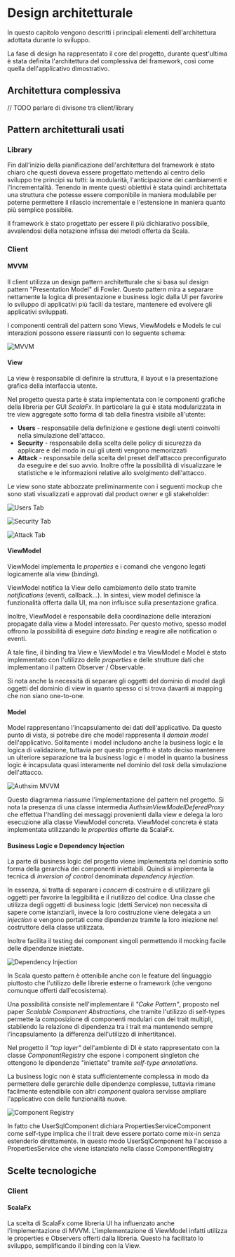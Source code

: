 # Design architetturale

In questo capitolo vengono descritti i principali elementi dell'architettura adottata
durante lo sviluppo.

La fase di design ha rappresentato il core del progetto, durante quest'ultima è stata definita l'architettura del complessiva del framework, così come quella dell'applicativo dimostrativo.

## Architettura complessiva

// TODO parlare di divisone tra client/library

## Pattern architetturali usati

### Library

Fin dall'inizio della pianificazione dell'architettura del framework è stato chiaro che questi doveva essere progettato mettendo al centro dello sviluppo tre principi su tutti: la modularità, l'anticipazione dei cambiamenti e l'incrementalità.
Tenendo in mente questi obiettivi è stata quindi architettata una struttura che potesse essere componibile in maniera modulabile per poterne permettere il rilascio incrementale e l'estensione in maniera quanto più semplice possibile.

Il framework è stato progettato per essere il più dichiarativo possibile, avvalendosi della notazione infissa dei metodi offerta da Scala.

### Client

#### MVVM

Il client utilizza un design pattern architetturale che si basa sul design pattern "Presentation Model" di Fowler.
Questo pattern mira a separare nettamente la logica di presentazione e business logic dalla UI per favorire 
lo sviluppo di applicativi più facili da testare, mantenere ed evolvere gli applicativi sviluppati.

I componenti centrali del pattern sono Views, ViewModels e Models le cui interazioni possono essere riassunti
con lo seguente schema:

![MVVM](/pps-2021-authsim/assets/images/mvvm.png)

#### View

La view è responsabile di definire la struttura, il layout e la presentazione grafica della interfaccia utente.

Nel progetto questa parte è stata implementata con le componenti grafiche della libreria per GUI *ScalaFx*.
In particolare la gui è stata modularizzata in tre view aggregate sotto forma di tab della finestra visibile all'utente:

- **Users** - responsabile della definizione e gestione degli utenti coinvolti nella simulazione dell'attacco.
- **Security** - responsabile della scelta delle policy di sicurezza da applicare e del modo in cui gli utenti vengono memorizzati
- **Attack** - responsabile della scelta del preset dell'attacco preconfigurato da eseguire e del suo avvio. Inoltre offre la possibilità di visualizzare le
statistiche e le informazioni relative allo svolgimento dell'attacco.

Le view sono state abbozzate preliminarmente con i seguenti mockup che sono stati visualizzati e approvati dal product owner e gli stakeholder:

![Users Tab](/pps-2021-authsim/assets/images/users.png)

![Security Tab](/pps-2021-authsim/assets/images/security.png)

![Attack Tab](/pps-2021-authsim/assets/images/attack.png)

#### ViewModel

ViewModel implementa le *properties* e i comandi che vengono legati logicamente alla view (*binding*).

ViewModel notifica la View dello cambiamento dello stato tramite *notifications* (eventi, callback...).
In sintesi, view model definisce la funzionalità offerta dalla UI, ma non influisce sulla presentazione grafica.

Inoltre, ViewModel è responsabile della coordinazione delle interazioni propagate dalla view a Model interessato.
Per questo motivo, spesso model offrono la possibilità di eseguire *data binding* e reagire alle notification o eventi.

A tale fine, il binding tra View e ViewModel e tra ViewModel e Model è stato implementato con l'utilizzo delle *properties* e delle strutture dati
che implementano il pattern Observer / Observable.

Si nota anche la necessità di separare gli oggetti del dominio di model dagli oggetti del dominio di view in quanto spesso ci si trova davanti ai mapping che non siano one-to-one.

#### Model

Model rappresentano l'incapsulamento dei dati dell'applicativo. Da questo punto di vista, si potrebe dire che model rappresenta il *domain model* dell'applicativo.
Solitamente i model includono anche la business logic e la logica di validazione, tuttavia per questo progetto è stato deciso mantenere un ulteriore separazione tra la business logic e i model
in quanto la business logic è incapsulata quasi interamente nel dominio del *task* della simulazione dell'attacco.

![Authsim MVVM](/pps-2021-authsim/assets/images/mvvmauthsim.png)

Questo diagramma riassume l'implementazione del pattern nel progetto.
Si nota la presenza di una classe intermedia *AuthsimViewModelDeferedProxy* che effettua l'handling dei messaggi provenienti dalla view
e delega la loro esecuzione alla classe ViewModel concreta. ViewModel concreta è stata implementata utilizzando le *properties* offerte da ScalaFx.

#### Business Logic e Dependency Injection

La parte di business logic del progetto viene implementata nel dominio sotto forma della gerarchia dei 
componenti iniettabili. Quindi si implementa la tecnica di *inversion of control* denominata *dependency injection*.

In essenza, si tratta di separare i *concern* di costruire e di utilizzare gli oggetti per favorire la leggibilità e il riutilizzo del codice.
Una classe che utilizza degli oggetti di business logic (detti Service) non necessita di sapere come istanziarli, invece la loro costruzione 
viene delegata a un *injection* e vengono portati come dipendenze tramite la loro iniezione nel costruttore della classe utilizzata.

Inoltre facilita il testing dei component singoli permettendo il mocking facile delle dipendenze iniettate.

![Dependency Injection](/pps-2021-authsim/assets/images/DI.png)

In Scala questo pattern è ottenibile anche con le feature del linguaggio piuttosto che l'utilizzo delle librerie esterne o framework (che vengono comunque offerti dall'ecosistema).

Una possibilità consiste nell'implementare il *"Cake Pattern"*, proposto nel paper *Scalable Component Abstractions*, che 
tramite l'utilizzo di self-types permette la composizione di componenti modulari con dei trait multipli, stabilendo la relazione
di dipendenza tra i trait ma mantenendo sempre l'incapsulamento (a differenza dell'utilizzo di inhertitance).

Nel progetto il *"top layer"* dell'ambiente di DI è stato rappresentato con la classe *ComponentRegistry* che espone i component singleton che ottengono le dipendenze "iniettate" tramite
*self-type annotations*.

La business logic non è stata sufficientemente complessa in modo da permettere delle gerarchie delle dipendenze complesse, tuttavia rimane facilmente
estendibile con altri *component* qualora servisse ampliare l'applicativo con delle funzionalità nuove.

![Component Registry](/pps-2021-authsim/assets/images/registry.png)

In fatto che UserSqlComponent dichiara PropertiesServiceComponent come self-type implica che il trait deve essere portato come mix-in senza estenderlo direttamente.
In questo modo UserSqlComponent ha l'accesso a PropertiesService che viene istanziato nella classe ComponentRegistry

## Scelte tecnologiche

### Client

#### ScalaFx

La scelta di ScalaFx come libreria UI ha influenzato anche l'implementazione di MVVM. L'implementazione di ViewModel infatti utilizza
le properties e Observers offerti dalla libreria. Questo ha facilitato lo sviluppo, semplificando il binding con la View.
